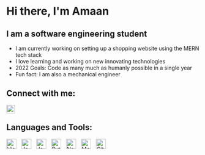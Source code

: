 # Hi there, I'm Amaan

## I am a software engineering student
- I am currently working on setting up a shopping website using the MERN tech stack
- I love learning and working on new innovating technologies
- 2022 Goals: Code as many much as humanly possible in a single year
- Fun fact: I am also a mechanical engineer

## Connect with me:
[<img align="left" alt="LinkedIn.com" width="22px" src="https://i.imgur.com/FDQIUtd.jpg" style="padding-right:10px;"/>][website]

<br/>

## Languages and Tools:
<img align="left" alt="Visual Studio Code" width="26px" src="https://cdn.jsdelivr.net/gh/devicons/devicon/icons/vscode/vscode-original.svg" style="padding-right:10px;" />
<img align="left" alt="Java" width="26px" src="https://i.imgur.com/cqVycsUt.png"  style="padding-right:10px;"/>
<img align="left" alt="Javascript" width="26px" src="https://i.imgur.com/Eb1pRPct.png" style="padding-right:10px;" />
<img align="left" alt="Python" width="26px" src="https://i.imgur.com/2v8dqMOt.png" style="padding-right:10px;" />
<img align="left" alt="Node.js" width="26px" src="https://cdn.jsdelivr.net/gh/devicons/devicon/icons/nodejs/nodejs-original.svg" style="padding-right:10px;" />
<img align="left" alt="MongoDB" width="26px" src="https://cdn.jsdelivr.net/gh/devicons/devicon/icons/mongodb/mongodb-original.svg" style="padding-right:10px;" />
<img align="left" alt="GitHub" width="26px" src="https://i.imgur.com/JbQI4Ni.png" style="padding-right:10px;" />

[website]: https://www.linkedin.com/in/amaan-seetal/
